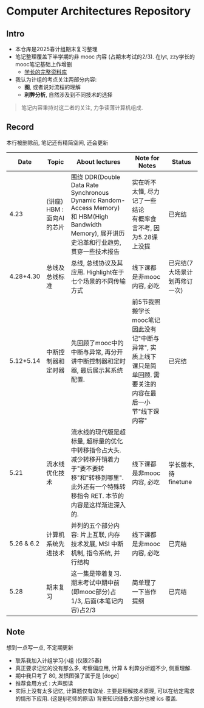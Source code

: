 # Computer Architectures Repository
## Intro
- 本仓库是2025春计组期末复习整理
- 笔记整理覆盖下半学期的非 mooc 内容 (占期末考试的2/3). 在lyt, zzy学长的mooc笔记基础上作增删
  - [学长的完整资料库](https://github.com/EmptyBlueBox/Computer_Architectures-ljl-2024Spring-PKU)
- 我认为计组的考点关注两部分内容:
  - **图**, 或者说对流程的理解
  - **利弊分析**, 自然涉及到不同技术的选择
> 笔记内容秉持对这二者的关注, 力争读薄计算机组成. 

## Record
本行被删除前, 笔记还有精简空间, 还会更新

|Date|Topic|About lectures|Note for Notes|Status|
|-|-|-|-|-|
|4.23|(讲座) HBM : 面向AI的芯片|围绕 DDR(Double Data Rate Synchronous Dynamic Random-Access Memory) 和 HBM(High Bandwidth Memory), 展开讲历史沿革和行业趋势, 贯穿一些技术报告|实在听不太懂, 尽力记了一些结论 <br/>有概率食言不考, 因为5.28课上没提|已完结|
|4.28+4.30|总线及总线标准|总线, 总线协议及其应用. Highlight在于七个场景的不同传输方式|线下课都是非mooc内容, 必吃|已完结(7大场景计划再修订一次)|
|5.12+5.14|中断控制器和定时器|先回顾了mooc中的中断与异常, 再分开讲中断控制器和定时器, 最后展示其系统配置.|前5节我照搬学长mooc笔记因此没有记"中断与异常", 实质上线下课只是简单回顾. 需要关注的内容在最后一小节"线下课内容"|已完结|
|5.21|流水线优化技术|流水线的现代版是超标量, 超标量的优化中转移指令占大头. 减少转移开销着力于"要不要转移"和"转移到哪里". 此外还有一个特殊转移指令 RET. 本节的内容是这样渐进深入的. |线下课都是非mooc内容, 必吃|学长版本, 待finetune|
|5.26 & 6.2|计算机系统先进技术|并列的五个部分内容: 片上互联, 内存技术发展, MSI 中断机制, 指令系统, 并行结构|线下课都是非mooc内容, 必吃|已完结|
|5.28|期末复习|这一集是带着复习. 期末考试中期中前(即mooc部分)占1/3, 后面(本笔记内容)占2/3|简单理了一下当作提纲|已完结|

## Note
想到一点写一点, 不定期更新
- 联系我加入计组学习小组 (仅限25春)
- 真正要求记忆的没有那么多, 考察偏应用, 计算 & 利弊分析题不少, 侧重理解.
- 期中我只考了 80, 发愤图强了属于是 [doge]
- 推荐食用方式 : 大声朗读
- 实际上没有太多记忆, 计算题仅有取址. 主要是理解技术原理, 可以在给定需求的情形下应用. (这是ljl老师的原话) 背景知识储备大部分也被 ics 覆盖.